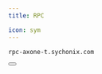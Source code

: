 ```yaml
---
title: RPC

icon: sym
---
```


<div class="code-block-wrapper"><!-- Note: Change nodename-->
  <pre><code>rpc-axone-t.sychonix.com</code></pre>
  <button class="copy-btn"><i class="fas fa-copy"></i></button>
</div><!-- Note: Change nodename-->
